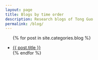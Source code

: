 ```yaml
---
layout: page
title: Blogs by time order
description: Research blogs of Tong Guo
permalink: /blog/
---
```


<ul>

  {% for post in site.categories.blog %}
    <li>
        <a href="{{ post.url }}" title="{{ post.title }}">{{ post.title }}</a>
    </li>
  {% endfor %}

</ul>
<meta name="google-site-verification" content="8NeXeopl0Y7RpgHgRilAMtTLuzHTNav3LpL8MA7lj1A" />
